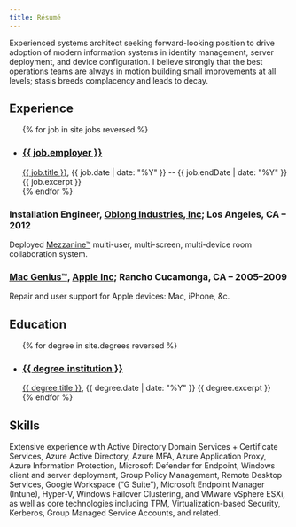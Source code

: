 ```yaml
---
title: Résumé
---
```


Experienced systems architect seeking forward-looking position to drive adoption of modern information systems in identity management, server deployment, and device configuration. I believe strongly that the best operations teams are always in motion building small improvements at all levels; stasis breeds complacency and leads to decay. 

## Experience
<ul>
  {% for job in site.jobs reversed %}
    <li>
      <h3 id="{{ job.url | split: '/' | last | split: '.' | first }}"><a href="{{ job.link }}">{{ job.employer }}</a></h3>
      <a href="{{ job.detailLink }}">{{ job.title }}</a>, <time datetime="{{ job.date }}">{{ job.date | date: "%Y" }}</time> -- <time datetime="{{ job.endDate }}">{{ job.endDate | date: "%Y" }}</time>
      {{ job.excerpt }}
    </li>
  {% endfor %}
</ul>

### Installation Engineer, [Oblong Industries, Inc]( https://oblong.com/ ); Los Angeles, CA – 2012
Deployed [Mezzanine™]( https://vimeo.com/34861262 ) multi-user, multi-screen, multi-device room collaboration system.

### [Mac Genius™]( https://apple.com/retail/geniusbar/ ), [Apple Inc]( https://apple.com ); Rancho Cucamonga, CA – 2005–2009
Repair and user support for Apple devices: Mac, iPhone, &c.

## Education
<ul>
  {% for degree in site.degrees reversed %}
    <li>
      <h3 id="{{ degree.url | split: '/' | last | split: '.' | first }}"><a href="{{ degree.link }}">{{ degree.institution }}</a></h3>
      <a href="{{ degree.detailLink }}">{{ degree.title }}</a>, <time datetime="{{ degree.date }}">{{ degree.date | date: "%Y" }}</time>
      {{ degree.excerpt }}
    </li>
  {% endfor %}
</ul>

## Skills
Extensive experience with Active Directory Domain Services + Certificate Services, Azure Active Directory, Azure MFA, Azure Application Proxy, Azure Information Protection, Microsoft Defender for Endpoint, Windows client and server deployment, Group Policy Management, Remote Desktop Services, Google Workspace (“G Suite”), Microsoft Endpoint Manager (Intune), Hyper-V, Windows Failover Clustering, and VMware vSphere ESXi, as well as core technologies including TPM, Virtualization-based Security, Kerberos, Group Managed Service Accounts, and related.


